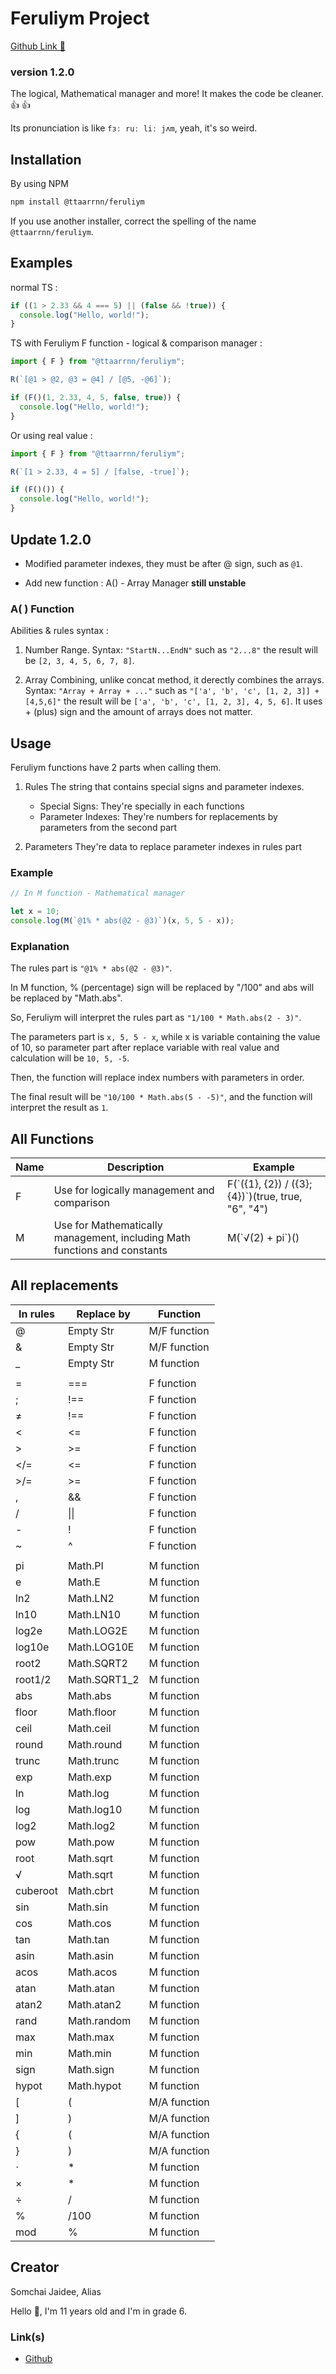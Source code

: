 # Feruliym Project

[Github Link 🔗](https://github.com/TaarnN/Feruliym)

### version 1.2.0

The logical, Mathematical manager and more! It makes the code be cleaner. 👍 👍

Its pronunciation is like `fɜː ruː liː jʌm`, yeah, it's so weird.

## Installation

By using NPM

```bash
npm install @ttaarrnn/feruliym
```

If you use another installer, correct the spelling of the name `@ttaarrnn/feruliym`.

## Examples

normal TS :

```typescript
if ((1 > 2.33 && 4 === 5) || (false && !true)) {
  console.log("Hello, world!");
}
```

TS with Feruliym F function - logical & comparison manager :

```typescript
import { F } from "@ttaarrnn/feruliym";

R(`[@1 > @2, @3 = @4] / [@5, -@6]`);

if (F()(1, 2.33, 4, 5, false, true)) {
  console.log("Hello, world!");
}
```

Or using real value :

```typescript
import { F } from "@ttaarrnn/feruliym";

R(`[1 > 2.33, 4 = 5] / [false, -true]`);

if (F()()) {
  console.log("Hello, world!");
}
```

## Update 1.2.0

- Modified parameter indexes, they must be after @ sign, such as `@1`.

- Add new function : A() - Array Manager **still unstable**

### A( ) Function

Abilities & rules syntax :

1. Number Range. Syntax: `"StartN...EndN"` such as `"2...8"` the result will be `[2, 3, 4, 5, 6, 7, 8]`.

2. Array Combining, unlike concat method, it derectly combines the arrays. Syntax: `"Array + Array + ..."` such as `"['a', 'b', 'c', [1, 2, 3]] + [4,5,6]"` the result will be `['a', 'b', 'c', [1, 2, 3], 4, 5, 6]`.
   It uses + (plus) sign and the amount of arrays does not matter.

## Usage

Feruliym functions have 2 parts when calling them.

1. Rules
   The string that contains special signs and parameter indexes.

   - Special Signs:
     They're specially in each functions
   - Parameter Indexes:
     They're numbers for replacements by parameters from the second part

2. Parameters
   They're data to replace parameter indexes in rules part

### Example

```typescript
// In M function - Mathematical manager

let x = 10;
console.log(M(`@1% * abs(@2 - @3)`)(x, 5, 5 - x));
```

### Explanation

The rules part is `"@1% * abs(@2 - @3)"`.

In M function, % (percentage) sign will be replaced by "/100" and abs will be replaced by "Math.abs".

So, Feruliym will interpret the rules part as `"1/100 * Math.abs(2 - 3)"`.

The parameters part is `x, 5, 5 - x`,
while x is variable containing the value of 10, so parameter part after replace variable with real value and calculation will be `10, 5, -5`.

Then, the function will replace index numbers with parameters in order.

The final result will be `"10/100 * Math.abs(5 - -5)"`, and the function will interpret the result as `1`.

## All Functions

| Name | Description                                                               | Example                                              |
| ---- | ------------------------------------------------------------------------- | ---------------------------------------------------- |
| F    | Use for logically management and comparison                               | F(\`({1}, {2}) / ({3}; {4})\`)(true, true, "6", "4") |
| M    | Use for Mathematically management, including Math functions and constants | M(\`√(2) + pi\`)()                                   |

## All replacements

| In rules | Replace by   | Function     |
| -------- | ------------ | ------------ |
| @        | Empty Str    | M/F function |
| &        | Empty Str    | M/F function |
| \_       | Empty Str    | M function   |
|          |              |
| =        | ===          | F function   |
| ;        | !==          | F function   |
| ≠        | !==          | F function   |
| <        | <=           | F function   |
| >        | >=           | F function   |
| </=      | <=           | F function   |
| >/=      | >=           | F function   |
| ,        | &&           | F function   |
| /        | \|\|         | F function   |
| -        | !            | F function   |
| ~        | ^            | F function   |
|          |              |
| pi       | Math.PI      | M function   |
| e        | Math.E       | M function   |
| ln2      | Math.LN2     | M function   |
| ln10     | Math.LN10    | M function   |
| log2e    | Math.LOG2E   | M function   |
| log10e   | Math.LOG10E  | M function   |
| root2    | Math.SQRT2   | M function   |
| root1/2  | Math.SQRT1_2 | M function   |
| abs      | Math.abs     | M function   |
| floor    | Math.floor   | M function   |
| ceil     | Math.ceil    | M function   |
| round    | Math.round   | M function   |
| trunc    | Math.trunc   | M function   |
| exp      | Math.exp     | M function   |
| ln       | Math.log     | M function   |
| log      | Math.log10   | M function   |
| log2     | Math.log2    | M function   |
| pow      | Math.pow     | M function   |
| root     | Math.sqrt    | M function   |
| √        | Math.sqrt    | M function   |
| cuberoot | Math.cbrt    | M function   |
| sin      | Math.sin     | M function   |
| cos      | Math.cos     | M function   |
| tan      | Math.tan     | M function   |
| asin     | Math.asin    | M function   |
| acos     | Math.acos    | M function   |
| atan     | Math.atan    | M function   |
| atan2    | Math.atan2   | M function   |
| rand     | Math.random  | M function   |
| max      | Math.max     | M function   |
| min      | Math.min     | M function   |
| sign     | Math.sign    | M function   |
| hypot    | Math.hypot   | M function   |
| [        | \(           | M/A function |
| ]        | \)           | M/A function |
| {        | \(           | M/A function |
| }        | \)           | M/A function |
| ⋅        | \*           | M function   |
| ×        | \*           | M function   |
| ÷        | /            | M function   |
| %        | /100         | M function   |
| mod      | %            | M function   |

## Creator

Somchai Jaidee, Alias

Hello 👋, I'm 11 years old and I'm in grade 6.

### Link(s)

- [Github](https://github.com/TaarnN)
